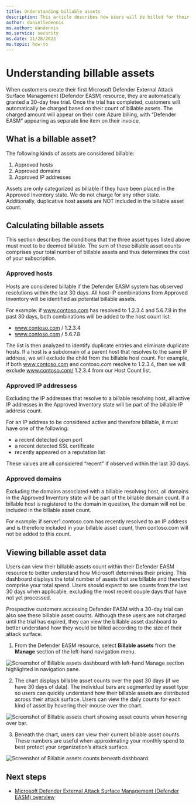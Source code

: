 ```yaml
---
title: Understanding billable assets
description: This article describes how users will be billed for their Defender EASM resource usage, and guides them to the dashboard that displays their counts. 
author: danielledennis
ms.author: dandennis
ms.service: security
ms.date: 11/28/2022
ms.topic: how-to
---
```


# Understanding billable assets

When customers create their first Microsoft Defender External Attack Surface Management (Defender EASM) resource, they are automatically granted a 30-day free trial.  Once the trial has completed, customers will automatically be charged based on their count of billable assets.   The charged amount will appear on their core Azure billing, with “Defender EASM” appearing as separate line item on their invoice.


## What is a billable asset? 

The following kinds of assets are considered billable:  

1. Approved hosts 
2. Approved domains 
3. Approved IP addresses 
  
  
Assets are only categorized as billable if they have been placed in the Approved Inventory state.  We do not charge for any other state. Additionally, duplicative host assets are NOT included in the billable asset count.  



## Calculating billable assets 

This section describes the conditions that the three asset types listed above must meet to be deemed billable.  The sum of these billable asset counts comprises your total number of billable assets and thus determines the cost of your subscription.  



### Approved hosts 

Hosts are considered billable if the Defender EASM system has observed resolutions within the last 30 days. All host-IP combinations from Approved Inventory will be identified as potential billable assets.  

 
For example: if www.contoso.com has resolved to 1.2.3.4 and 5.6.7.8 in the past 30 days, both combinations will be added to the host count list: 

- www.contoso.com / 1.2.3.4 
- www.contoso.com / 5.6.7.8 


The list is then analyzed to identify duplicate entries and eliminate duplicate hosts.  If a host is a subdomain of a parent host that resolves to the same IP address, we will exclude the child from the billable host count. For example, if both www.contoso.com and contoso.com resolve to 1.2.3.4, then we will exclude www.contoso.com/ 1.2.3.4 from our Host Count list. 



### Approved IP addressess 

Excluding the IP addresses that resolve to a billable resolving host, all active IP addresses in the Approved Inventory state will be part of the billable IP address count.  
 
For an IP address to be considered active and therefore billable, it must have one of the following:  

- a recent detected open port  
- a recent detected SSL certificate 
- recently appeared on a reputation list 


These values are all considered “recent” if observed within the last 30 days. 



### Approved domains 

Excluding the domains associated with a billable resolving host, all domains in the Approved Inventory state will be part of the billable domain count. If a billable host is registered to the domain in question, the domain will not be included in the billable asset count.  

For example: if server1.contoso.com has recently resolved to an IP address and is therefore included in your billable asset count, then contoso.com will not be added to this count.   


## Viewing billable asset data 

Users can view their billable assets count within their Defender EASM resource to better understand how Microsoft determines their pricing. This dashboard displays the total number of assets that are billable and therefore comprise your total spend. Users should expect to see counts from the last 30 days when applicable, excluding the most recent couple days that have not yet processed.   

Prospective customers accessing Defender EASM with a 30-day trial can also see these billable asset counts. Although these users are not charged until the trial has expired, they can view the billable asset dashboard to better understand how they would be billed according to the size of their attack surface.  
1. From the Defender EASM resource, select **Billable assets** from the **Manage** section of the left-hand navigation menu.


![Screenshot of Billable assets dashboard with left-hand Manage section highlighted in navigation pane.](https://user-images.githubusercontent.com/106117711/204360701-d6ba6c32-e2b7-454c-b73a-d86a8aeb4c36.png)


2. The chart displays billable asset counts over the past 30 days (if we have 30 days of data). The individual bars are segmented by asset type so users can quickly understand how their billable assets are distributed across their attack surface. Users can view the daily counts for each kind of asset by hovering their mouse over the chart. 

![Screenshot of Billable assets chart showing asset counts when hovering over bar.](https://user-images.githubusercontent.com/106117711/204360837-be952c09-c374-4c4e-b017-5f1bd79d7228.png)


3. Beneath the chart, users can view their current billable asset counts. These numbers are useful when approximating your monthly spend to best protect your organization’s attack surface.  

![Screenshot of Billable assets counts beneath dashboard.](https://user-images.githubusercontent.com/106117711/204360961-d11d37a6-e6fe-46d8-8fce-6cbbd0547ede.png)


## Next steps 

- [Microsoft Defender External Attack Surface Management (Defender EASM) overview](index.md)   
